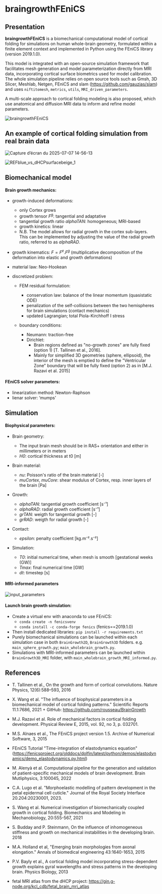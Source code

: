 # braingrowthFEniCS
 
## Presentation
**braingrowthFEniCS** is a biomechanical computational model of cortical folding for simulations on human whole-brain geometry, formulated within a finite element context and implemented in Python using the FEniCS library (version 2019.1.0). 

This model is integrated with an open-source simulation framework that facilitates mesh generation and model parameterization directly from MRI data, incorporating cortical surface biometrics used for model calibration. The whole simulation pipeline relies on open source tools such as Gmsh, 3D Slicer, Meshlab, Netgen, FEniCS and slam (https://github.com/gauzias/slam) and uses `niftitomesh`, `metrics`, `utils`, `MRI_driven_parameters`.

A multi-scale approach to cortical folding modeling is also proposed, which use anatomical and diffusion MRI data to inform and refine model parameters.

![braingrowthFEniCS](https://github.com/user-attachments/assets/80db78da-2220-4ec2-9ea5-a94087019ca2)

## An example of cortical folding simulation from real brain data
![Capture d’écran du 2025-07-07 14-56-13](https://github.com/user-attachments/assets/232a664f-8252-4a16-80df-2e37f8e266c6)

![REFblue_vs_dHCPsurfacebeige_1](https://github.com/user-attachments/assets/c658e7d7-8863-4557-8b58-b55d8e0231b0)

## Biomechanical model
#### Brain growth mechanics:
- growth-induced deformations:
  - only Cortex grows
  - growth tensor $F^g$: tangential and adaptative
  - tangential growth ratio *alphaTAN*: homogeneous; MRI-based
  - growth kinetics: linear
  - N.B. The model allows for radial growth in the cortex sub-layers. This can be implemented by adjusting the value of the radial growth ratio, referred to as *alphaRAD*.

- growth kinematics: $F = F^e.F^g$ (multiplicative decomposition of the deformation into elastic and growth deformations)

- material law: Neo-Hookean
  
- discretized problem:
  - FEM residual formulation:
    - conservation law: balance of the linear momentum (quasistatic ODE)
    - penalization of the self-collisions between the two hemispheres for brain simulations (contact mechanics)
    - updated Lagrangian; total Piola-Kirchhoff I stress
      
  - boundary conditions:
    - Neumann: traction-free
    - Dirichlet:
      - Brain regions defined as "no-growth zones" are fully fixed (option 1) [T. Tallinen et al., 2016].
      - Mainly for simplified 3D geometries (sphere, ellipsoid), the interior of the mesh is emptied to define the "Ventricular Zone" boundary that will be fully fixed (option 2) as in [M.J. Razavi et al. 2015]

#### FEniCS solver parameters:
  - linearization method: Newton-Raphson
  - lienar solver: ‘mumps’

## Simulation 
#### Biophysical parameters:
- Brain geometry:
  - The input brain mesh should be in RAS+ orientation and either in millimeters or in meters
  - *H0*: cortical thickness at t0 [m]
 
- Brain material:
  - *nu*: Poisson's ratio of the brain material [-]
  - *muCortex*, *muCore*: shear modulus of Cortex, resp. inner layers of the brain [Pa]
 
- Growth:
  - *alphaTAN*: tangential growth coefficient [s⁻¹]
  - *alphaRAD*: radial growth coefficient [s⁻¹]
  - *grTAN*: weigth for tangential growth [-]
  - *grRAD*: weigth for radial growth [-]
 
- Contact:
  - *epsilon*: penalty coefficient [kg.m⁻².s⁻²]

- Simulation:
  - *T0*: initial numerical time, when mesh is smooth [gestational weeks (GW)]
  - *Tmax*: final numerical time [GW]
  - *dt*: timestep [s]

#### MRI-informed parameters
![input_parameters](https://github.com/annekerachni/braingrowthFEniCS/assets/89976599/a78adb94-2124-4d9e-999b-ab49c2702268)

#### Launch brain growth simulation:
- Create a virtual env with anaconda to use FEniCS: 
  - `conda create -n fenicsvenv`
  - `conda install -c conda-forge fenics` (fenics==2019.1.0)
- Then install dedicated libraries: `pip install -r requirements.txt`
- Purely biomechanical simulations can be launched within each simulation case in both `BrainGrowth2D`, `BrainGrowth3D` folders. e.g. `main_sphere_growth.py`; `main_wholebrain_growth.py`.
- Simulations with MRI-informed parameters can be launched within `BrainGrowth3D_MRI` folder, with `main_wholebrain_growth_MRI_informed.py`.

## References
- T. Tallinen et al., On the growth and form of cortical convolutions. Nature Physics, 12(6):588–593, 2016 
- X. Wang et al. "The influence of biophysical parameters in a biomechanical model of cortical folding patterns." Scientific Reports 11.1:7686, 2021 + GitHub: https://github.com/rousseau/BrainGrowth
- M.J. Razavi et al. Role of mechanical factors in cortical folding development. Physical Review E, 2015, vol. 92, no 3, p. 032701.

- M.S. Alnaes et al., The FEniCS project version 1.5. Archive of Numerical Software, 3, 2015
- FEniCS Tutorial "Time-integration of elastodynamics equation" (https://fenicsproject.org/olddocs/dolfin/latest/python/demos/elastodynamics/demo_elastodynamics.py.html)
- M. Alenyà et al.  Computational pipeline for the generation and validation of patient-specific mechanical models of brain development. Brain Mutliphysics, 3:100045, 2022
- C.A. Lugo et al. "Morphoelastic modelling of pattern development in the petal epidermal cell cuticle." Journal of the Royal Society Interface 20.204:20230001, 2023. 

- S. Wang et al. Numerical investigation of biomechanically coupled growth in cortical folding. Biomechanics and Modeling in Mechanobiology, 20:555-567, 2021
- S. Budday and P. Steinmann, On the influence of inhomogeneous stiffness and growth on mechanical instabilities in the developing brain. 2018
- M.A. Holland et al, "Emerging brain morphologies from axonal elongation." Annals of biomedical engineering 43:1640-1653, 2015
- P.V. Bayly et al., A cortical folding model incorporating stress-dependent growth explains gyral wavelengths and stress patterns in the developing brain. Physics Biology, 2013

- fetal MRI atlas from the dHCP project: https://gin.g-node.org/kcl_cdb/fetal_brain_mri_atlas

